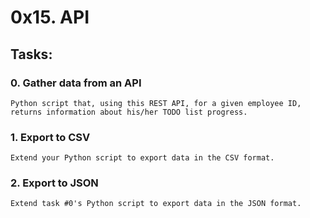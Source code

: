 # 0x15. API

## Tasks:
### 0. Gather data from an API
	Python script that, using this REST API, for a given employee ID, returns information about his/her TODO list progress.

### 1. Export to CSV
	Extend your Python script to export data in the CSV format.

### 2. Export to JSON
	Extend task #0's Python script to export data in the JSON format.

